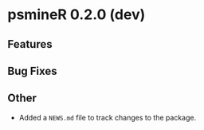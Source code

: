 # psmineR 0.2.0 (dev)

## Features

## Bug Fixes

## Other

* Added a `NEWS.md` file to track changes to the package.
